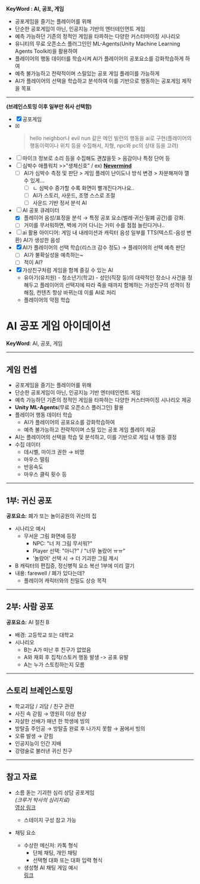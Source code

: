 **KeyWord : AI, 공포, 게임**

- 공포게임을 즐기는 플레이어를 위해
- 단순한 공포게임이 아닌, 인공지능 기반의 엔터테인먼트 게임
- 예측 가능하던 기존의 정적인 게임을 타파하는 다양한 커스터마이징 시나리오
- 유니티의 무료 오픈소스 플러그인인 ML-Agents(Unity Machine Learning Agents Toolkit)을 활용하여
- 플레이어의 행동 데이터를 학습시켜 AI가 플레이어의 공포요소를 강화학습하게 하여 
- 예측 불가능하고 전략적이며 스릴있는 공포 게임 플레이를 가능하게
- AI가 플레이어의 선택을 학습하고 분석하여 이를 기반으로 행동하는 공포게임 제작을 목표

----


**(브레인스토밍 이후 일부만 취사 선택함)** 
- [x]  공포게임
- [x]  >hello neighbor나 evil nun 같은 메인 빌런의 행동을 ai로 구현(플레이어의 행동이력이나 위치 등을 수집해서, 지형, npc와 pc의 상태 등을 고려)
- [ ]  마이크 정보로 소리 등을 수집해도 괜찮을듯 > 음감이나 특정 단어 등
- [ ]  심박수 애플워치 >>”생체신호” / ex) [**Nevermind**](https://store.steampowered.com/app/342260/Nevermind/?l=koreana)
    - [ ]  AI가 심박수 측정 및 판단 > 게임 플레이 난이도나 방식 변경 > 차분해져야 깰 수 있게…
        - [ ]  ㄴ 심박수 증가할 수록 화면이 빨개진다거나요..
        - [ ]  AI가 스토리, 사운드, 조명 스스로 조절
        - [ ]  사운드 기반 정서 분석 AI
- [ ]  AI 공포 큐레이터
    - [x]  플레이어 음성/표정을 분석 → 특정 공포 요소(벌레·귀신·밀폐 공간)를 강화.
    - [ ]  거미를 무서워하면, 벽에 기어 다니는 거미 수를 점점 늘린다거나..
- [ ]  ai 활용 아이디어: 게임 내 내레이션과 캐릭터 음성 일부를 TTS(텍스트-음성 변환) AI가 생성한 음성
- [x]  AI가 플레이어의 선택 학습(리스크 감수 정도) → 플레이어의 선택 예측 판단
    - [ ]  AI가 불확실성을 예측하는~
    - [ ]  적이 AI?
- [x]  가상친구처럼 게임을 함께 즐길 수 있는 AI
    - 유아기(유치원) - 청소년기(학교) - 성인(직장 등)의 대략적인 장소나 사건을 정해두고 플레이어의 선택지에 따라 죽을 때까지 함께하는 가상친구의 성격이 정해짐, 컨텐츠 항상 바뀌는데 이를 AI로 처리
    - 플레이어의 약점 학습


# AI 공포 게임 아이데이션

**KeyWord**: AI, 공포, 게임

---

## 게임 컨셉
- 공포게임을 즐기는 플레이어를 위해
- 단순한 공포게임이 아닌, 인공지능 기반 엔터테인먼트 게임
- 예측 가능하던 기존의 정적인 게임을 타파하는 다양한 커스터마이징 시나리오 제공
- **Unity ML-Agents**(무료 오픈소스 플러그인) 활용
- 플레이어 행동 데이터 학습
    - AI가 플레이어의 공포요소를 강화학습하여
    - 예측 불가능하고 전략적이며 스릴 있는 공포 게임 플레이 제공
- AI는 플레이어의 선택을 학습 및 분석하고, 이를 기반으로 게임 내 행동 결정
- 수집 데이터
    - 데시벨, 마이크 권한 → 비명
    - 마우스 떨림
    - 반응속도
    - 마우스 클릭 횟수 등

---

## 1부: 귀신 공포
**공포요소**: 폐가 또는 놀이공원의 귀신의 집

- 시나리오 예시
    - 무서운 그림 화면에 등장
        - NPC: "너 저 그림 무서워?"
        - Player 선택: "아니?" / "너무 놀랐어 ㅠㅠ"
        - '놀랐어' 선택 시 → 더 기괴한 그림 제시
- B 캐릭터의 편집증, 정신병적 요소 복선 1부에 미리 깔기
- 내용: farewell / 폐가 있다는데?
  - 플레이어 캐릭터와의 친밀도 상승 목적

---

## 2부: 사람 공포
**공포요소**: AI 절친 B

- 배경: 고등학교 또는 대학교
- 시나리오
    - B는 A가 떠난 후 친구가 없었음
    - A와 재회 후 집착/스토커 행동 발생 -> 공포 유발
    - A는 누가 스토킹하는지 모름

---

## 스토리 브레인스토밍

- 학교괴담 / 괴담 / 친구 관련
- 사진 속 갇힘 → 영원히 이상 현상
- 자살한 선배가 매년 한 학생에 빙의
- 방탈출 주인공 → 방탈출 완료 후 나가지 못함 → 꿈에서 빙의
- 오류 발생 → 갇힘
- 인공지능이 인간 지배
- 강령술로 불러낸 귀신 친구

---

## 참고 자료

- 소름 돋는 기괴한 심리 상담 공포게임  
  *(크루거 박사의 심리치료)*  
  [영상 링크](https://youtu.be/RjI6PnWa-40?si=QgxhKDAXr_ui8QMn)  
  - 스테이지 구성 참고 가능

- 채팅 요소
    - 수상한 메신저: 카톡 형식
        - 단체 채팅, 개인 채팅
        - 선택형 대화 또는 대화 입력 형식
    - 생성형 AI 채팅 게임 예시  
      [링크](https://aidev.co.kr/game/15770)


